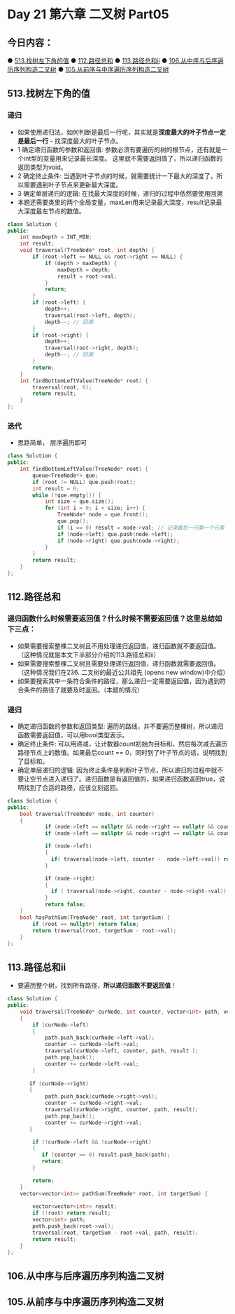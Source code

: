 # Day 21 第六章 二叉树 Part05

## 今日内容：

● [513.找树左下角的值](https://programmercarl.com/0513.%E6%89%BE%E6%A0%91%E5%B7%A6%E4%B8%8B%E8%A7%92%E7%9A%84%E5%80%BC.html)
● [112.路径总和](https://programmercarl.com/0112.%E8%B7%AF%E5%BE%84%E6%80%BB%E5%92%8C.html)
● [113.路径总和ii](https://programmercarl.com/0112.%E8%B7%AF%E5%BE%84%E6%80%BB%E5%92%8C.html)
● [106.从中序与后序遍历序列构造二叉树](https://programmercarl.com/0106.%E4%BB%8E%E4%B8%AD%E5%BA%8F%E4%B8%8E%E5%90%8E%E5%BA%8F%E9%81%8D%E5%8E%86%E5%BA%8F%E5%88%97%E6%9E%84%E9%80%A0%E4%BA%8C%E5%8F%89%E6%A0%91.html)
● [105.从前序与中序遍历序列构造二叉树](https://programmercarl.com/0106.%E4%BB%8E%E4%B8%AD%E5%BA%8F%E4%B8%8E%E5%90%8E%E5%BA%8F%E9%81%8D%E5%8E%86%E5%BA%8F%E5%88%97%E6%9E%84%E9%80%A0%E4%BA%8C%E5%8F%89%E6%A0%91.html)


## 513.找树左下角的值
### 递归
- 如果使用递归法，如何判断是最后一行呢，其实就是**深度最大的叶子节点一定是最后一行** - 找深度最大的叶子节点。
- 1 确定递归函数的参数和返回值: 参数必须有要遍历的树的根节点，还有就是一个int型的变量用来记录最长深度。 这里就不需要返回值了，所以递归函数的返回类型为void。
- 2 确定终止条件: 当遇到叶子节点的时候，就需要统计一下最大的深度了，所以需要遇到叶子节点来更新最大深度。
- 3 确定单层递归的逻辑: 在找最大深度的时候，递归的过程中依然要使用回溯
- 本题还需要类里的两个全局变量，maxLen用来记录最大深度，result记录最大深度最左节点的数值。
```cpp
class Solution {
public:
    int maxDepth = INT_MIN;
    int result;
    void traversal(TreeNode* root, int depth) {
        if (root->left == NULL && root->right == NULL) {
            if (depth > maxDepth) {
                maxDepth = depth;
                result = root->val;
            }
            return;
        }
        if (root->left) {
            depth++;
            traversal(root->left, depth);
            depth--; // 回溯
        }
        if (root->right) {
            depth++;
            traversal(root->right, depth);
            depth--; // 回溯
        }
        return;
    }
    int findBottomLeftValue(TreeNode* root) {
        traversal(root, 0);
        return result;
    }
};
```

### 迭代
- 思路简单， 层序遍历即可
```cpp
class Solution {
public:
    int findBottomLeftValue(TreeNode* root) {
        queue<TreeNode*> que;
        if (root != NULL) que.push(root);
        int result = 0;
        while (!que.empty()) {
            int size = que.size();
            for (int i = 0; i < size; i++) {
                TreeNode* node = que.front();
                que.pop();
                if (i == 0) result = node->val; // 记录最后一行第一个元素
                if (node->left) que.push(node->left);
                if (node->right) que.push(node->right);
            }
        }
        return result;
    }
};
```

## 112.路径总和
### 递归函数什么时候需要返回值？什么时候不需要返回值？这里总结如下三点：
- 如果需要搜索整棵二叉树且不用处理递归返回值，递归函数就不要返回值。（这种情况就是本文下半部分介绍的113.路径总和ii）
- 如果需要搜索整棵二叉树且需要处理递归返回值，递归函数就需要返回值。 （这种情况我们在236. 二叉树的最近公共祖先 (opens new window)中介绍）
- 如果要搜索其中一条符合条件的路径，那么递归一定需要返回值，因为遇到符合条件的路径了就要及时返回。（本题的情况）

### 递归
- 确定递归函数的参数和返回类型: 遍历的路线，并不要遍历整棵树，所以递归函数需要返回值，可以用bool类型表示。
- 确定终止条件: 可以用递减，让计数器count初始为目标和，然后每次减去遍历路径节点上的数值。如果最后count == 0，同时到了叶子节点的话，说明找到了目标和。
- 确定单层递归的逻辑: 因为终止条件是判断叶子节点，所以递归的过程中就不要让空节点进入递归了。递归函数是有返回值的，如果递归函数返回true，说明找到了合适的路径，应该立刻返回。
```cpp
class Solution {
public:
    bool traversal(TreeNode* node, int counter)
    {
            if (node->left == nullptr && node->right == nullptr && counter == 0) return true;
            if (node->left == nullptr && node->right == nullptr && counter != 0) return false;

            if (node->left)
            {
              if( traversal(node->left, counter -  node->left->val)) return true;
            }

            if (node->right)
            {
              if ( traversal(node->right, counter - node->right->val)) return true; 
            }
            return false;
    }
    bool hasPathSum(TreeNode* root, int targetSum) {
        if (root == nullptr) return false;
        return traversal(root, targetSum - root->val);
    }
};
```

## 113.路径总和ii
- 要遍历整个树，找到所有路径，**所以递归函数不要返回值**！
```cpp
class Solution {
public:
    void traversal(TreeNode* curNode, int counter, vector<int> path, vector<vector<int>>& result)
    {
        if (curNode->left) 
        {   
            path.push_back(curNode->left->val);
            counter -= curNode->left->val;
            traversal(curNode->left, counter, path, result );
            path.pop_back();
            counter += curNode->left->val;
        }
        
       if (curNode->right)
       {
            path.push_back(curNode->right->val);
            counter -= curNode->right->val;
            traversal(curNode->right, counter, path, result);
            path.pop_back();
            counter += curNode->right->val;
       }

        if (!curNode->left && !curNode->right)
        {
           if (counter == 0) result.push_back(path);
           return;
        }

        return;
    }
    vector<vector<int>> pathSum(TreeNode* root, int targetSum) {
        
        vector<vector<int>> result;
        if (!root) return result;
        vector<int> path;
        path.push_back(root->val);
        traversal(root, targetSum - root->val, path, result);
        return result;
    }
};
```

## 106.从中序与后序遍历序列构造二叉树


## 105.从前序与中序遍历序列构造二叉树

